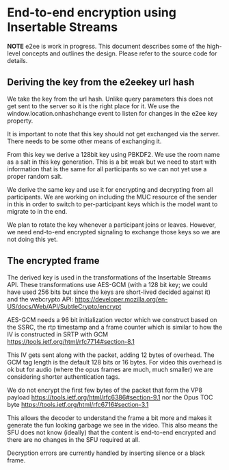 # End-to-end encryption using Insertable Streams

**NOTE** e2ee is work in progress.
This document describes some of the high-level concepts and outlines the design.
Please refer to the source code for details.

## Deriving the key from the e2eekey url hash
We take the key from the url hash.  Unlike query parameters this does not get
sent to the server so it is the right place for it. We use
the window.location.onhashchange event to listen for changes in the e2ee
key property.

It is important to note that this key should not get exchanged via the server.
There needs to be some other means of exchanging it.

From this key we derive a 128bit key using PBKDF2. We use the room name as a salt in this key generation. This is a bit weak but we need to start with information that is the same for all participants so we can not yet use a proper random salt.

We derive the same key and use it for encrypting and decrypting from all participants. We are working on including the MUC resource of the sender in this in order to switch to per-participant keys which is the model want to migrate to in the end.

We plan to rotate the key whenever a participant joins or leaves. However, we need end-to-end encrypted signaling to exchange those keys so we are not doing this yet.

## The encrypted frame
The derived key is used in the transformations of the Insertable Streams API.
These transformations use AES-GCM (with a 128 bit key; we could have used
256 bits but since the keys are short-lived decided against it) and the
webcrypto API:
  https://developer.mozilla.org/en-US/docs/Web/API/SubtleCrypto/encrypt

AES-GCM needs a 96 bit initialization vector which we construct
based on the SSRC, the rtp timestamp and a frame counter which is similar to
how the IV is constructed in SRTP with GCM
  https://tools.ietf.org/html/rfc7714#section-8.1

This IV gets sent along with the packet, adding 12 bytes of overhead. The GCM
tag length is the default 128 bits or 16 bytes. For video this overhead is ok but
for audio (where the opus frames are much, much smaller) we are considering shorter
authentication tags.

We do not encrypt the first few bytes of the packet that form the VP8 payload
  https://tools.ietf.org/html/rfc6386#section-9.1
nor the Opus TOC byte
  https://tools.ietf.org/html/rfc6716#section-3.1

This allows the decoder to understand the frame a bit more and makes it generate the fun looking garbage we see in the video.
This also means the SFU does not know (ideally) that the content is end-to-end encrypted and there are no changes in the SFU required at all.

Decryption errors are currently handled by inserting silence or a black frame.
